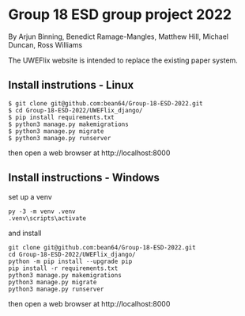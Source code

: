 Group 18 ESD group project 2022
===============================

By Arjun Binning, Benedict Ramage-Mangles, Matthew Hill, Michael Duncan, Ross Williams

The UWEFlix website is intended to replace the existing paper system.

Install instrutions - Linux
-----
```
$ git clone git@github.com:bean64/Group-18-ESD-2022.git
$ cd Group-18-ESD-2022/UWEFlix_django/
$ pip install requirements.txt
$ python3 manage.py makemigrations
$ python3 manage.py migrate
$ python3 manage.py runserver
```
then open a web browser at http://localhost:8000

Install instructions - Windows
-----
set up a venv
```
py -3 -m venv .venv
.venv\scripts\activate
```
and install
```
git clone git@github.com:bean64/Group-18-ESD-2022.git
cd Group-18-ESD-2022/UWEFlix_django/
python -m pip install --upgrade pip
pip install -r requirements.txt
python3 manage.py makemigrations
python3 manage.py migrate
python3 manage.py runserver
```
then open a web browser at http://localhost:8000
